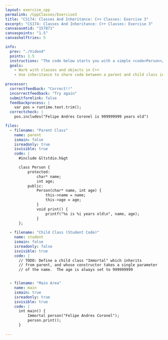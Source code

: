 ```yaml
---
layout: exercise_cpp
permalink: /CppClasses/Exercise3
title: "CS174: Classes And Inheritance: C++ Classes: Exercise 3"
excerpt: "CS174: Classes And Inheritance: C++ Classes: Exercise 3"
canvasasmtid: "157871"
canvaspoints: "1.5"
canvashalftries: 5

info:
  prev: "./Video4"
  points: 1.5
  instructions: "The code below starts you with a simple <code>Person</code> class.  Define a child class <code>Immortal</code> which inherits from parent, and whose constructor takes a single parameter of the name.  The age should always set to 999999999 when invoking the parent constructor."
  goals:
    - Work with classes and objects in C++
    - Use inheritance to share code between a parent and child class in C++
    
processor:  
  correctfeedback: "Correct!!" 
  incorrectfeedback: "Try again"
  submitformlink: false
  feedbackprocess: | 
    var pos = runtime.text.trim();
  correctcheck: |
    pos.includes("Felipe Andres Coronel is 999999999 years old")

files:
  - filename: "Parent Class"
    name: parent
    ismain: false
    isreadonly: true
    isvisible: true
    code: | 
      #include &ltstdio.h&gt

      class Person {
          protected:
              char* name;
              int age;
          public:
              Person(char* name, int age) {
                  this->name = name;
                  this->age = age;
              }
              void print() {
                  printf("%s is %i years old\n", name, age);
              }  
      };
    
  - filename: "Child Class (Student Code)"
    name: student
    ismain: false
    isreadonly: false
    isvisible: true
    code: | 
      // TODO: Define a child class "Immortal" which inherits
      // from parent, and whose constructor takes a single parameter
      // of the name.  The age is always set to 999999999


  - filename: "Main Area"
    name: main
    ismain: true
    isreadonly: true
    isvisible: true
    code: | 
      int main() {
          Immortal person("Felipe Andres Coronel");
          person.print();
      }
        
---
```

